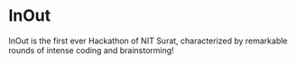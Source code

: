 # InOut
InOut is the first ever Hackathon of NIT Surat, characterized by remarkable rounds of intense coding and brainstorming!
